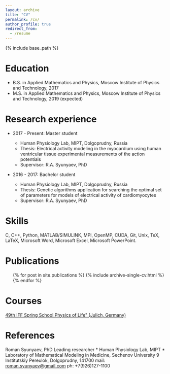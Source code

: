 ```yaml
---
layout: archive
title: "CV"
permalink: /cv/
author_profile: true
redirect_from:
  - /resume
---
```


{% include base_path %}

Education
======
* B.S. in Applied Mathematics and Physics, Moscow Institute of Physics and Technology, 2017
* M.S. in Applied Mathematics and Physics, Moscow Institute of Physics and Technology, 2019 (expected)

Research experience
======
* 2017 - Present: Master student
  * Human Physiology Lab, MIPT, Dolgoprudny, Russia
  * Thesis: Electrical activity modeling in the myocardium using human ventricular tissue experimental measurements of the action potentials
  * Supervisor:  R.A. Syunyaev, PhD

* 2016 - 2017: Bachelor student
  * Human Physiology Lab, MIPT, Dolgoprudny, Russia
  * Thesis: Genetic algorithms application for searching the optimal set of parameters for models of electrical activity of cardiomyocytes
  * Supervisor:  R.A. Syunyaev, PhD
  
Skills
======
C, C++, Python, MATLAB/SIMULINK, MPI, OpenMP, CUDA, Git, Unix, TeX, LaTeX, Microsoft Word, Microsoft Excel, Microsoft PowerPoint.

Publications
======
  <ul>{% for post in site.publications %}
    {% include archive-single-cv.html %}
  {% endfor %}</ul>

Courses
======
[49th IFF Spring School Physics of Life" (Julich, Germany)](http://www.fz-juelich.de/pgi/EN/Leistungen/SchoolsAndCourses/SpringSchool/History/SpringSchool2018/_node.html)


References
======
Roman Syunyaev, PhD
Leading researcher
    * Human Physiology Lab, MIPT 
    * Laboratory of Mathematical Modeling in Medicine, Sechenov University
9 Institutskiy Pereulok, Dolgoprudny, 141700
mail: roman.syunyaev@gmail.com
ph: +7(926)127-1100

